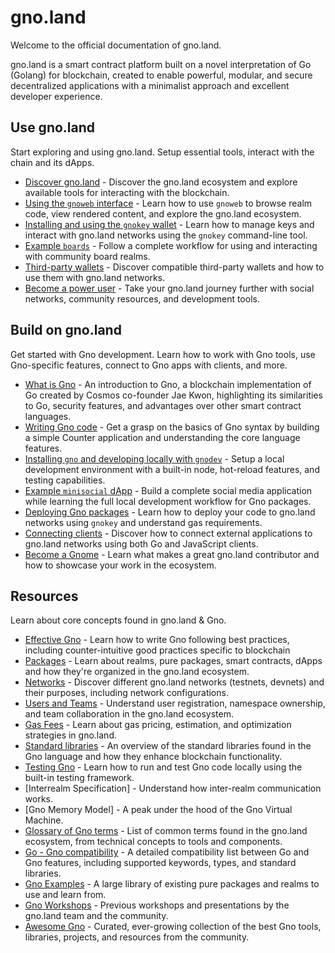 # gno.land

Welcome to the official documentation of gno.land.

gno.land is a smart contract platform built on a novel interpretation of Go
(Golang) for blockchain, created to enable powerful, modular, and secure
decentralized applications with a minimalist approach and excellent developer
experience.

## Use gno.land

Start exploring and using gno.land. Setup essential tools, interact with the
chain and its dApps.

- [Discover gno.land](users/discover-gnoland.md) - Discover the gno.land ecosystem and explore available tools for interacting with the blockchain.
- [Using the `gnoweb` interface](users/explore-with-gnoweb.md) - Learn how to use `gnoweb` to browse realm code, view rendered content, and explore the gno.land ecosystem.
- [Installing and using the `gnokey` wallet](users/interact-with-gnokey.md) - Learn how to manage keys and interact with gno.land networks using the `gnokey` command-line tool.
- [Example `boards`](users/example-boards.md) - Follow a complete workflow for using and interacting with community board realms.
- [Third-party wallets](users/third-party-wallets.md) - Discover compatible third-party wallets and how to use them with gno.land networks.
- [Become a power user](users/power-users.md) - Take your gno.land journey further with social networks, community resources, and development tools.

## Build on gno.land

Get started with Gno development. Learn how to work with Gno tools, use
Gno-specific features, connect to Gno apps with clients, and more.

- [What is Gno](builders/what-is-gnolang.md) - An introduction to Gno, a blockchain implementation of Go created by Cosmos co-founder Jae Kwon, highlighting its similarities to Go, security features, and advantages over other smart contract languages.
- [Writing Gno code](builders/anatomy-of-a-gno-package.md) - Get a grasp on the basics of Gno syntax by building a simple Counter application and understanding the core language features.
- [Installing `gno` and developing locally with `gnodev`](builders/local-dev-with-gnodev.md) - Setup a local development environment with a built-in node, hot-reload features, and testing capabilities.
- [Example `minisocial` dApp](builders/example-minisocial-dapp.md) - Build a complete social media application while learning the full local development workflow for Gno packages.
- [Deploying Gno packages](builders/deploy-packages.md) - Learn how to deploy your code to gno.land networks using `gnokey` and understand gas requirements.
- [Connecting clients](builders/connect-clients-and-apps.md) - Discover how to connect external applications to gno.land networks using both Go and JavaScript clients.
- [Become a Gnome](builders/become-a-gnome.md) - Learn what makes a great gno.land contributor and how to showcase your work in the ecosystem.

## Resources

Learn about core concepts found in gno.land & Gno.

- [Effective Gno](resources/effective-gno.md) - Learn how to write Gno following best practices, including counter-intuitive good practices specific to blockchain
- [Packages](resources/gno-packages.md) - Learn about realms, pure packages, smart contracts, dApps and how they're organized in the gno.land ecosystem.
- [Networks](resources/gnoland-networks.md) - Discover different gno.land networks (testnets, devnets) and their purposes, including network configurations.
- [Users and Teams](resources/users-and-teams.md) - Understand user registration, namespace ownership, and team collaboration in the gno.land ecosystem.
- [Gas Fees](resources/gas-fees.md) - Learn about gas pricing, estimation, and optimization strategies in gno.land.
- [Standard libraries](resources/gno-stdlibs.md) - An overview of the standard libraries found in the Gno language and how they enhance blockchain functionality.
- [Testing Gno](resources/gno-testing.md) - Learn how to run and test Gno code locally using the built-in testing framework.
- [Interrealm Specification] - Understand how inter-realm communication works.
- [Gno Memory Model] - A peak under the hood of the Gno Virtual Machine.
- [Glossary of Gno terms](resources/glossary.md) - List of common terms found in the gno.land ecosystem, from technical concepts to tools and components.
- [Go - Gno compatibility](resources/go-gno-compatibility.md) - A detailed compatibility list between Go and Gno features, including supported keywords, types, and standard libraries.
- [Gno Examples](https://github.com/gnolang/gno/tree/master/examples) - A large library of existing pure packages and realms to use and learn from.
- [Gno Workshops](https://github.com/gnolang/workshops) - Previous workshops and presentations by the gno.land team and the community.
- [Awesome Gno](https://github.com/gnoverse/awesome-gno) - Curated, ever-growing collection of the best Gno tools, libraries, projects, and resources from the community.
